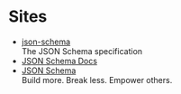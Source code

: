 # Sites

- [json-schema](https://github.com/json-schema-org/json-schema-spec)
  <br/>The JSON Schema specification
- [JSON Schema Docs](https://www.learnjsonschema.com/)
- [JSON Schema](https://json-schema.org/)
  <br/>Build more. Break less. Empower others.